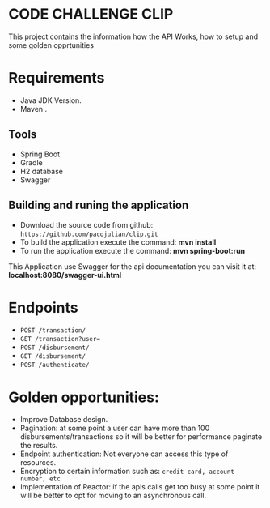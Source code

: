 # CODE CHALLENGE CLIP

This project contains the information how the API Works, how to setup and some golden opprtunities

# Requirements
* Java JDK Version.
* Maven .

## Tools
 * Spring Boot
 * Gradle
 * H2 database
 * Swagger
 
## Building and runing the application

* Download the source code from github: `https://github.com/pacojulian/clip.git`
* To build the application execute the command: **mvn install**
* To run the application execute the command: **mvn spring-boot:run** 

This Application use Swagger for the api documentation you can visit it at: **localhost:8080/swagger-ui.html**<br/>
# Endpoints
* `POST /transaction/`
* `GET /transaction?user=`
* `POST /disbursement/`
* `GET /disbursement/`
* `POST /authenticate/`

# Golden opportunities:
* Improve Database design.
* Pagination: at some point a user can have more than 100 disbursements/transactions  so it will be better for performance paginate the results.  
* Endpoint authentication: Not everyone can access this type of resources.
* Encryption to certain information such as: `credit card, account number, etc`
* Implementation of Reactor: if the apis calls get too busy at some point it will be better to opt for moving to an asynchronous call.

 


